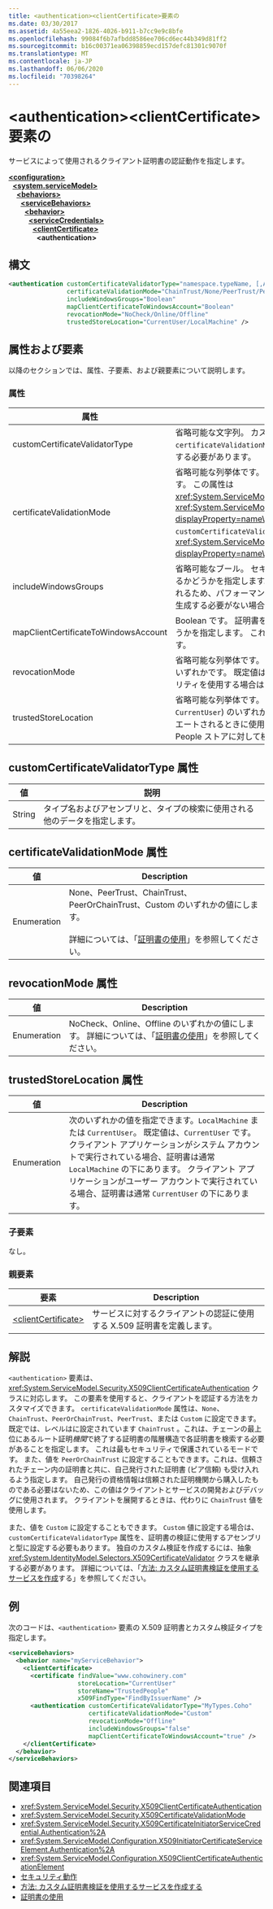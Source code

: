 ```yaml
---
title: <authentication><clientCertificate>要素の
ms.date: 03/30/2017
ms.assetid: 4a55eea2-1826-4026-b911-b7cc9e9c8bfe
ms.openlocfilehash: 99084f6b7afbdd8586ee706cd6ec44b349d81ff2
ms.sourcegitcommit: b16c00371ea06398859ecd157defc81301c9070f
ms.translationtype: MT
ms.contentlocale: ja-JP
ms.lasthandoff: 06/06/2020
ms.locfileid: "70398264"
---
```

# <a name="authentication-of-clientcertificate-element"></a>\<authentication>\<clientCertificate>要素の
サービスによって使用されるクライアント証明書の認証動作を指定します。  
  
[**\<configuration>**](../configuration-element.md)\
&nbsp;&nbsp;[**\<system.serviceModel>**](system-servicemodel.md)\
&nbsp;&nbsp;&nbsp;&nbsp;[**\<behaviors>**](behaviors.md)\
&nbsp;&nbsp;&nbsp;&nbsp;&nbsp;&nbsp;[**\<serviceBehaviors>**](servicebehaviors.md)\
&nbsp;&nbsp;&nbsp;&nbsp;&nbsp;&nbsp;&nbsp;&nbsp;[**\<behavior>**](behavior-of-servicebehaviors.md)\
&nbsp;&nbsp;&nbsp;&nbsp;&nbsp;&nbsp;&nbsp;&nbsp;&nbsp;&nbsp;[**\<serviceCredentials>**](servicecredentials.md)\
&nbsp;&nbsp;&nbsp;&nbsp;&nbsp;&nbsp;&nbsp;&nbsp;&nbsp;&nbsp;&nbsp;&nbsp;[**\<clientCertificate>**](clientcertificate-of-servicecredentials.md)\
&nbsp;&nbsp;&nbsp;&nbsp;&nbsp;&nbsp;&nbsp;&nbsp;&nbsp;&nbsp;&nbsp;&nbsp;&nbsp;&nbsp;**\<authentication>**  
  
## <a name="syntax"></a>構文  
  
```xml  
<authentication customCertificateValidatorType="namespace.typeName, [,AssemblyName] [,Version=version number] [,Culture=culture] [,PublicKeyToken=token]"
                certificateValidationMode="ChainTrust/None/PeerTrust/PeerOrChainTrust/Custom"
                includeWindowsGroups="Boolean"
                mapClientCertificateToWindowsAccount="Boolean"
                revocationMode="NoCheck/Online/Offline"
                trustedStoreLocation="CurrentUser/LocalMachine" />
```  
  
## <a name="attributes-and-elements"></a>属性および要素  
 以降のセクションでは、属性、子要素、および親要素について説明します。  
  
### <a name="attributes"></a>属性  
  
|属性|説明|  
|---------------|-----------------|  
|customCertificateValidatorType|省略可能な文字列。 カスタム型の検証に使用される型およびアセンブリです。 `certificateValidationMode` が `Custom` に設定されている場合は、この属性を設定する必要があります。|  
|certificateValidationMode|省略可能な列挙体です。 資格情報の検証に使用されるモードのいずれかを指定します。 この属性は <xref:System.ServiceModel.Security.X509CertificateValidationMode> 型です。 <xref:System.ServiceModel.Security.X509CertificateValidationMode.Custom?displayProperty=nameWithType> に設定されている場合、`customCertificateValidator` も指定する必要があります。 既定値は、<xref:System.ServiceModel.Security.X509CertificateValidationMode.ChainTrust?displayProperty=nameWithType> です。|  
|includeWindowsGroups|省略可能なブール。 セキュリティ コンテキストに Windows グループが含まれているかどうかを指定します。 この属性を `true` に設定すると、グループ全体が拡張されるため、パフォーマンスに影響が及びます。 ユーザーが属するグループの一覧を生成する必要がない場合は、この属性を `false` に設定します。|  
|mapClientCertificateToWindowsAccount|Boolean です。 証明書を使用してクライアントを Windows ID にマップできるかどうかを指定します。 これを行うには、Active Directory が有効である必要があります。|  
|revocationMode|省略可能な列挙体です。 証明書失効リスト (RCL) のチェックに使用されるモードのいずれかです。 既定値は、`Online` です。 この値は、HTTP トランスポート セキュリティを使用する場合は無視されます。|  
|trustedStoreLocation|省略可能な列挙体です。 2 つのシステム格納場所 (`LocalMachine` または `CurrentUser`) のいずれかです。 この値は、サービス証明書がクライアントにネゴシエートされるときに使用されます。 指定されたストアの場所にある**信頼さ**れた People ストアに対して検証が実行されます。 既定値は、`CurrentUser` です。|  
  
## <a name="customcertificatevalidatortype-attribute"></a>customCertificateValidatorType 属性  
  
|値|説明|  
|-----------|-----------------|  
|String|タイプ名およびアセンブリと、タイプの検索に使用される他のデータを指定します。|  
  
## <a name="certificatevalidationmode-attribute"></a>certificateValidationMode 属性  
  
|値|Description|  
|-----------|-----------------|  
|Enumeration|None、PeerTrust、ChainTrust、PeerOrChainTrust、Custom のいずれかの値にします。<br /><br /> 詳細については、「[証明書の使用](../../../wcf/feature-details/working-with-certificates.md)」を参照してください。|  
  
## <a name="revocationmode-attribute"></a>revocationMode 属性  
  
|値|Description|  
|-----------|-----------------|  
|Enumeration|NoCheck、Online、Offline のいずれかの値にします。 詳細については、「[証明書の使用](../../../wcf/feature-details/working-with-certificates.md)」を参照してください。|  
  
## <a name="trustedstorelocation-attribute"></a>trustedStoreLocation 属性  
  
|値|Description|  
|-----------|-----------------|  
|Enumeration|次のいずれかの値を指定できます。`LocalMachine` または `CurrentUser`。 既定値は、`CurrentUser` です。 クライアント アプリケーションがシステム アカウントで実行されている場合、証明書は通常 `LocalMachine` の下にあります。 クライアント アプリケーションがユーザー アカウントで実行されている場合、証明書は通常 `CurrentUser` の下にあります。|  
  
### <a name="child-elements"></a>子要素  
 なし。  
  
### <a name="parent-elements"></a>親要素  
  
|要素|Description|  
|-------------|-----------------|  
|[\<clientCertificate>](clientcertificate-of-servicecredentials.md)|サービスに対するクライアントの認証に使用する X.509 証明書を定義します。|  
  
## <a name="remarks"></a>解説  
 `<authentication>` 要素は、<xref:System.ServiceModel.Security.X509ClientCertificateAuthentication> クラスに対応します。 この要素を使用すると、クライアントを認証する方法をカスタマイズできます。 `certificateValidationMode` 属性は、`None`、`ChainTrust`、`PeerOrChainTrust`、`PeerTrust`、または `Custom` に設定できます。 既定では、レベルはに設定されています `ChainTrust` 。これは、チェーンの最上位にあるルート証明*機関*で終了する証明書の階層構造で各証明書を検索する必要があることを指定します。 これは最もセキュリティで保護されているモードです。 また、値を `PeerOrChainTrust` に設定することもできます。これは、信頼されたチェーン内の証明書と共に、自己発行された証明書 (ピア信頼) も受け入れるよう指定します。 自己発行の資格情報は信頼された証明機関から購入したものである必要はないため、この値はクライアントとサービスの開発およびデバッグに使用されます。 クライアントを展開するときは、代わりに `ChainTrust` 値を使用します。  
  
 また、値を `Custom` に設定することもできます。 `Custom` 値に設定する場合は、`customCertificateValidatorType` 属性を、証明書の検証に使用するアセンブリと型に設定する必要もあります。 独自のカスタム検証を作成するには、抽象 <xref:System.IdentityModel.Selectors.X509CertificateValidator> クラスを継承する必要があります。 詳細については、「[方法: カスタム証明書検証を使用するサービスを作成](../../../wcf/extending/how-to-create-a-service-that-employs-a-custom-certificate-validator.md)する」を参照してください。  
  
## <a name="example"></a>例  
 次のコードは、`<authentication>` 要素の X.509 証明書とカスタム検証タイプを指定します。  
  
```xml  
<serviceBehaviors>
  <behavior name="myServiceBehavior">
    <clientCertificate>
      <certificate findValue="www.cohowinery.com"
                   storeLocation="CurrentUser"
                   storeName="TrustedPeople"
                   x509FindType="FindByIssuerName" />
      <authentication customCertificateValidatorType="MyTypes.Coho"
                      certificateValidationMode="Custom"
                      revocationMode="Offline"
                      includeWindowsGroups="false"
                      mapClientCertificateToWindowsAccount="true" />
    </clientCertificate>
  </behavior>
</serviceBehaviors>
```  
  
## <a name="see-also"></a>関連項目

- <xref:System.ServiceModel.Security.X509ClientCertificateAuthentication>
- <xref:System.ServiceModel.Security.X509CertificateValidationMode>
- <xref:System.ServiceModel.Security.X509CertificateInitiatorServiceCredential.Authentication%2A>
- <xref:System.ServiceModel.Configuration.X509InitiatorCertificateServiceElement.Authentication%2A>
- <xref:System.ServiceModel.Configuration.X509ClientCertificateAuthenticationElement>
- [セキュリティ動作](../../../wcf/feature-details/security-behaviors-in-wcf.md)
- [方法: カスタム証明書検証を使用するサービスを作成する](../../../wcf/extending/how-to-create-a-service-that-employs-a-custom-certificate-validator.md)
- [証明書の使用](../../../wcf/feature-details/working-with-certificates.md)
